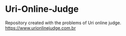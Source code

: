 Uri-Online-Judge
================

Repository created with the problems of Uri online judge. https://www.urionlinejudge.com.br
